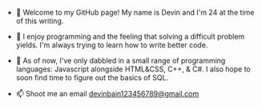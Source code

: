 - 👋 Welcome to my GitHub page!  My name is Devin and I'm 24 at the time of this writing.
 
- 👀 I enjoy programming and the feeling that solving a difficult problem yields. I'm always trying to learn how to write better code.
    
- 🌱 As of now, I've only dabbled in a small range of programming languages: Javascript alongside HTML&CSS, C++, & C#. I also hope to soon find time to figure out the basics of SQL.
    
- 📫 Shoot me an email devinbain123456789@gmail.com
